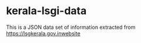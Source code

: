 # kerala-lsgi-data
This is a JSON data set of information extracted from https://lsgkerala.gov.inwebsite 
